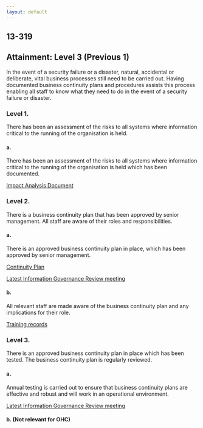 ```yaml
---
layout: default
---
```

## 13-319
## Attainment: Level 3 (Previous 1)

In the event of a security failure or a disaster, natural, accidental or deliberate, vital business processes still need to be carried out. Having documented business continuity plans and procedures assists this process enabling all staff to know what they need to do in the event of a security failure or disaster.

<h3>Level 1.</h3>

There has been an assessment of the risks to all systems where information critical to the running of the organisation is held.

<h4>a.</h4>
There has been an assessment of the risks to all systems where information critical to the running of the organisation is held which has been documented.

[Impact Analysis Document](/information.security.assurance/13-319/impact.analysis.html)

<h3>Level 2.</h3>

There is a business continuity plan that has been approved by senior management. All staff are aware of their roles and responsibilities.

<h4>a.</h4>

There is an approved business continuity plan in place, which has been approved by senior management.

[Continuity Plan](/information.security.assurance/13-319/impact.analysis.html)

[Latest Information Governance Review meeting](/meetings/information.governance.review.html)

#### b.

All relevant staff are made aware of the business continuity plan and any implications for their role.

[Training records](/statements/training.records.html)

<h3>Level 3.</h3>

There is an approved business continuity plan in place which has been tested. The business continuity plan is regularly reviewed.

<h4>a.</h4>

Annual testing is carried out to ensure that business continuity plans are effective and robust and will work in an operational environment.

[Latest Information Governance Review meeting](/meetings/information.governance.review.html)

#### b. (Not relevant for OHC)
